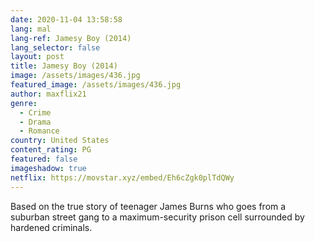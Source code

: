 ```yaml
---
date: 2020-11-04 13:58:58
lang: mal
lang-ref: Jamesy Boy (2014)
lang_selector: false
layout: post
title: Jamesy Boy (2014)
image: /assets/images/436.jpg
featured_image: /assets/images/436.jpg
author: maxflix21
genre:
  - Crime
  - Drama
  - Romance
country: United States
content_rating: PG
featured: false
imageshadow: true
netflix: https://movstar.xyz/embed/Eh6cZgk0plTdQWy
---
```

Based on the true story of teenager James Burns who goes from a suburban street gang to a maximum-security prison cell surrounded by hardened criminals.